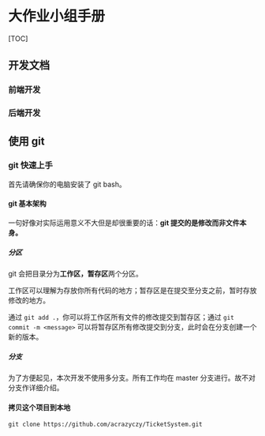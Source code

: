 # 大作业小组手册
[TOC]
## 开发文档
### 前端开发
### 后端开发
## 使用 git
### git 快速上手
首先请确保你的电脑安装了 git bash。
#### git 基本架构
一句好像对实际运用意义不大但是却很重要的话：**git 提交的是修改而非文件本身。**
##### 分区
git 会把目录分为**工作区，暂存区**两个分区。

工作区可以理解为存放你所有代码的地方；暂存区是在提交至分支之前，暂时存放修改的地方。

通过 `git add .`，你可以将工作区所有文件的修改提交到暂存区；通过 `git commit -m <message>` 可以将暂存区所有修改提交到分支，此时会在分支创建一个新的版本。
##### 分支
为了方便起见，本次开发不使用多分支。所有工作均在 master 分支进行。故不对分支作详细介绍。
#### 拷贝这个项目到本地
`git clone https://github.com/acrazyczy/TicketSystem.git`